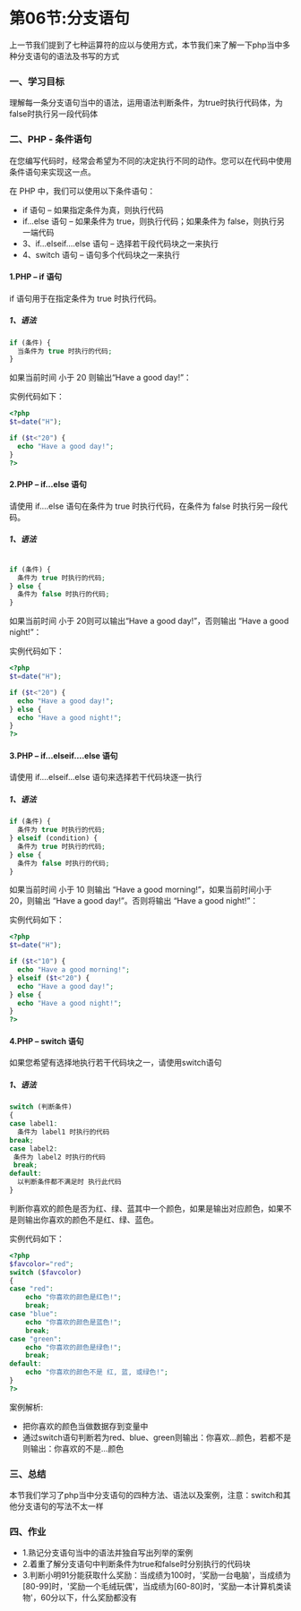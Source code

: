 # 第06节:分支语句

上一节我们提到了七种运算符的应以与使用方式，本节我们来了解一下php当中多种分支语句的语法及书写的方式

### 一、学习目标

理解每一条分支语句当中的语法，运用语法判断条件，为true时执行代码体，为false时执行另一段代码体

### 二、PHP - 条件语句

在您编写代码时，经常会希望为不同的决定执行不同的动作。您可以在代码中使用条件语句来实现这一点。  

在 PHP 中，我们可以使用以下条件语句：

* if 语句 – 如果指定条件为真，则执行代码
* if…else 语句 – 如果条件为 true，则执行代码；如果条件为 false，则执行另一端代码
* 3、if…elseif….else 语句 – 选择若干段代码块之一来执行
* 4、switch 语句 – 语句多个代码块之一来执行

#### 1.PHP – if 语句

if 语句用于在指定条件为 true 时执行代码。

##### 1、语法

``` php
if (条件) {
  当条件为 true 时执行的代码;
}
```

如果当前时间 小于 20 则输出“Have a good day!”：

实例代码如下：

``` php
<?php
$t=date("H");

if ($t<"20") {
  echo "Have a good day!";
}
?>
```

#### 2.PHP – if…else 语句

请使用 if….else 语句在条件为 true 时执行代码，在条件为 false 时执行另一段代码。

##### 1、语法

``` php

if (条件) {
  条件为 true 时执行的代码;
} else {
  条件为 false 时执行的代码;
}
```
如果当前时间 小于 20则可以输出“Have a good day!”，否则输出 “Have a good night!”：

实例代码如下：

``` php
<?php
$t=date("H");

if ($t<"20") {
  echo "Have a good day!";
} else {
  echo "Have a good night!";
}
?>
```

#### 3.PHP – if…elseif….else 语句
请使用 if….elseif…else 语句来选择若干代码块逐一执行

##### 1、语法

``` php
if (条件) {
  条件为 true 时执行的代码;
} elseif (condition) {
  条件为 true 时执行的代码;
} else {
  条件为 false 时执行的代码;
}
```

如果当前时间 小于 10 则输出 “Have a good morning!”，如果当前时间小于 20，则输出 “Have a good day!”。否则将输出 “Have a good night!”：

实例代码如下：

``` php
<?php
$t=date("H");

if ($t<"10") {
  echo "Have a good morning!";
} elseif ($t<"20") {
  echo "Have a good day!";
} else {
  echo "Have a good night!";
}
?>
```

#### 4.PHP – switch 语句
如果您希望有选择地执行若干代码块之一，请使用switch语句

##### 1、语法

``` php
switch (判断条件)
{
case label1:
  条件为 label1 时执行的代码
break; 
case label2:
 条件为 label2 时执行的代码
 break;
default:
  以判断条件都不满足时 执行此代码
}
```

判断你喜欢的颜色是否为红、绿、蓝其中一个颜色，如果是输出对应颜色，如果不是则输出你喜欢的颜色不是红、绿、蓝色。

实例代码如下：

``` php
<?php
$favcolor="red";
switch ($favcolor)
{
case "red":
    echo "你喜欢的颜色是红色!";
    break;
case "blue":
    echo "你喜欢的颜色是蓝色!";
    break;
case "green":
    echo "你喜欢的颜色是绿色!";
    break;
default:
    echo "你喜欢的颜色不是 红, 蓝, 或绿色!";
}
?>
```

案例解析:
* 把你喜欢的颜色当做数据存到变量中
* 通过switch语句判断若为red、blue、green则输出：你喜欢...颜色，若都不是则输出：你喜欢的不是...颜色

### 三、总结

本节我们学习了php当中分支语句的四种方法、语法以及案例，注意：switch和其他分支语句的写法不太一样

### 四、作业
* 1.熟记分支语句当中的语法并独自写出列举的案例
* 2.着重了解分支语句中判断条件为true和false时分别执行的代码块
* 3.判断小明91分能获取什么奖励：当成绩为100时，'奖励一台电脑'，当成绩为[80-99]时，'奖励一个毛绒玩偶'，当成绩为[60-80]时，'奖励一本计算机类读物'，60分以下，什么奖励都没有
